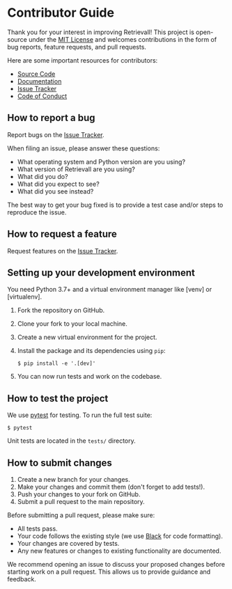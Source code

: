 # Contributor Guide

Thank you for your interest in improving Retrievall!
This project is open-source under the [MIT License] and
welcomes contributions in the form of bug reports, feature requests, and pull requests.

Here are some important resources for contributors:

- [Source Code]
- [Documentation]
- [Issue Tracker]
- [Code of Conduct]

[MIT License]: https://opensource.org/licenses/MIT
[Source Code]: https://github.com/CohereHealth/retrievall-oss
[Documentation]: https://retrievall.readthedocs.io/
[Issue Tracker]: https://github.com/CohereHealth/retrievall-oss/issues
[Code of Conduct]: CODE_OF_CONDUCT.md

## How to report a bug

Report bugs on the [Issue Tracker].

When filing an issue, please answer these questions:

- What operating system and Python version are you using?
- What version of Retrievall are you using?
- What did you do?
- What did you expect to see?
- What did you see instead?

The best way to get your bug fixed is to provide a test case and/or steps to reproduce the issue.

## How to request a feature

Request features on the [Issue Tracker].

## Setting up your development environment

You need Python 3.7+ and a virtual environment manager like [venv] or [virtualenv].

1. Fork the repository on GitHub.
2. Clone your fork to your local machine.
3. Create a new virtual environment for the project.
4. Install the package and its dependencies using `pip`:

   ```console
   $ pip install -e '.[dev]'
5. You can now run tests and work on the codebase.

## How to test the project

We use [pytest] for testing. To run the full test suite:

```console
$ pytest
```

Unit tests are located in the `tests/` directory.

[pytest]: https://docs.pytest.org/

## How to submit changes

1. Create a new branch for your changes.
2. Make your changes and commit them (don't forget to add tests!).
3. Push your changes to your fork on GitHub.
4. Submit a pull request to the main repository.

Before submitting a pull request, please make sure:

- All tests pass.
- Your code follows the existing style (we use [Black] for code formatting).
- Your changes are covered by tests.
- Any new features or changes to existing functionality are documented.

We recommend opening an issue to discuss your proposed changes before starting work on a pull request. This allows us to provide guidance and feedback.

[Black]: https://black.readthedocs.io/
